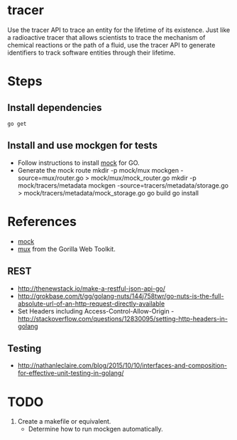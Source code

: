 # tracer
Use the tracer API to trace an entity for the lifetime of its existence. Just like a radioactive tracer that allows scientists to trace the mechanism of chemical reactions or the path of a fluid, use the tracer API to generate identifiers to track software entities through their lifetime.

# Steps
## Install dependencies
    go get


## Install and use mockgen for tests
* Follow instructions to install [mock](https://github.com/golang/mock) for GO.
* Generate the mock route
      mkdir -p mock/mux
      mockgen -source=mux/router.go > mock/mux/mock_router.go
      mkdir -p mock/tracers/metadata
      mockgen -source=tracers/metadata/storage.go > mock/tracers/metadata/mock_storage.go
      go build
      go install

# References
* [mock](https://github.com/golang/mock)
* [mux](http://www.gorillatoolkit.org/pkg/mux) from the Gorilla Web Toolkit.

## REST
* http://thenewstack.io/make-a-restful-json-api-go/
* http://grokbase.com/t/gg/golang-nuts/144j758twr/go-nuts-is-the-full-absolute-url-of-an-http-request-directly-available
* Set Headers including Access-Control-Allow-Origin - http://stackoverflow.com/questions/12830095/setting-http-headers-in-golang

## Testing
* http://nathanleclaire.com/blog/2015/10/10/interfaces-and-composition-for-effective-unit-testing-in-golang/

# TODO
1. Create a makefile or equivalent.
    * Determine how to run mockgen automatically.

